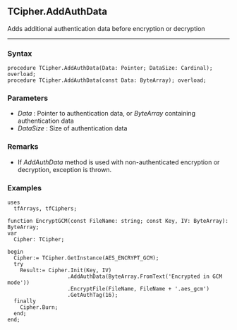 ## TCipher.AddAuthData

Adds additional authentication data before encryption or decryption

---

### Syntax
```delphi
procedure TCipher.AddAuthData(Data: Pointer; DataSize: Cardinal); overload;
procedure TCipher.AddAuthData(const Data: ByteArray); overload;
```

### Parameters

*   *Data* : Pointer to authentication data, or _ByteArray_ containing authentication data
*   *DataSize* : Size of authentication data

### Remarks

*   If _AddAuthData_ method is used with non-authenticated encryption or decryption, exception is thrown.

### Examples
```delphi
uses
  tfArrays, tfCiphers;

function EncryptGCM(const FileName: string; const Key, IV: ByteArray): ByteArray;
var
  Cipher: TCipher;

begin
  Cipher:= TCipher.GetInstance(AES_ENCRYPT_GCM);
  try
    Result:= Cipher.Init(Key, IV)
                   .AddAuthData(ByteArray.FromText('Encrypted in GCM mode'))
                   .EncryptFile(FileName, FileName + '.aes_gcm')
                   .GetAuthTag(16);
  finally
    Cipher.Burn;
  end;
end;
```

